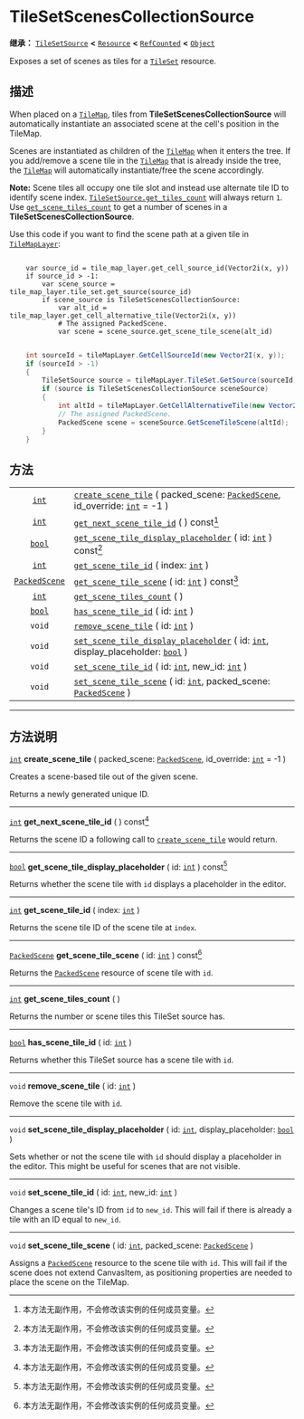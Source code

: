 <!-- ⚠ 请勿编辑本文件 ⚠ -->
<!-- 本文档使用脚本从 WeDot 引擎源码仓库生成。 -->
<!-- 生成脚本：https://github.com/WeDot-Engine/WeDot/tree/4.3/doc/tools/make_md.py； -->
<!-- 原文件：https://github.com/WeDot-Engine/WeDot/tree/4.3/doc/classes/TileSetScenesCollectionSource.xml。 -->

<div id="_class_tilesetscenescollectionsource"></div>

# TileSetScenesCollectionSource

**继承：** [`TileSetSource`](class_tilesetsource.md) **<** [`Resource`](class_resource.md) **<** [`RefCounted`](class_refcounted.md) **<** [`Object`](class_object.md)

Exposes a set of scenes as tiles for a [`TileSet`](class_tileset.md) resource.

## 描述

When placed on a [`TileMap`](class_tilemap.md), tiles from **TileSetScenesCollectionSource** will automatically instantiate an associated scene at the cell's position in the TileMap.

Scenes are instantiated as children of the [`TileMap`](class_tilemap.md) when it enters the tree. If you add/remove a scene tile in the [`TileMap`](class_tilemap.md) that is already inside the tree, the [`TileMap`](class_tilemap.md) will automatically instantiate/free the scene accordingly.

 **Note:** Scene tiles all occupy one tile slot and instead use alternate tile ID to identify scene index. [`TileSetSource.get_tiles_count`](#class_tilesetsource_method_get_tiles_count) will always return `1`. Use [`get_scene_tiles_count`](#class_tilesetscenescollectionsource_method_get_scene_tiles_count) to get a number of scenes in a **TileSetScenesCollectionSource**.

Use this code if you want to find the scene path at a given tile in [`TileMapLayer`](class_tilemaplayer.md):



```gdscript

    var source_id = tile_map_layer.get_cell_source_id(Vector2i(x, y))
    if source_id > -1:
        var scene_source = tile_map_layer.tile_set.get_source(source_id)
        if scene_source is TileSetScenesCollectionSource:
            var alt_id = tile_map_layer.get_cell_alternative_tile(Vector2i(x, y))
            # The assigned PackedScene.
            var scene = scene_source.get_scene_tile_scene(alt_id)
```

```csharp

    int sourceId = tileMapLayer.GetCellSourceId(new Vector2I(x, y));
    if (sourceId > -1)
    {
        TileSetSource source = tileMapLayer.TileSet.GetSource(sourceId);
        if (source is TileSetScenesCollectionSource sceneSource)
        {
            int altId = tileMapLayer.GetCellAlternativeTile(new Vector2I(x, y));
            // The assigned PackedScene.
            PackedScene scene = sceneSource.GetSceneTileScene(altId);
        }
    }
```







## 方法

|||
|:-:|:--|
| [`int`](class_int.md)                 | [`create_scene_tile`](class_tilesetscenescollectionsourcemd#class_tilesetscenescollectionsource_method_create_scene_tile) ( packed_scene: [`PackedScene`](class_packedscene.md), id_override: [`int`](class_int.md) = -1 )              |
| [`int`](class_int.md)                 | [`get_next_scene_tile_id`](class_tilesetscenescollectionsourcemd#class_tilesetscenescollectionsource_method_get_next_scene_tile_id) ( ) const[^const]                                                                                   |
| [`bool`](class_bool.md)               | [`get_scene_tile_display_placeholder`](class_tilesetscenescollectionsourcemd#class_tilesetscenescollectionsource_method_get_scene_tile_display_placeholder) ( id: [`int`](class_int.md) ) const[^const]                                 |
| [`int`](class_int.md)                 | [`get_scene_tile_id`](class_tilesetscenescollectionsourcemd#class_tilesetscenescollectionsource_method_get_scene_tile_id) ( index: [`int`](class_int.md) )                                                                              |
| [`PackedScene`](class_packedscene.md) | [`get_scene_tile_scene`](class_tilesetscenescollectionsourcemd#class_tilesetscenescollectionsource_method_get_scene_tile_scene) ( id: [`int`](class_int.md) ) const[^const]                                                             |
| [`int`](class_int.md)                 | [`get_scene_tiles_count`](class_tilesetscenescollectionsourcemd#class_tilesetscenescollectionsource_method_get_scene_tiles_count) ( )                                                                                                   |
| [`bool`](class_bool.md)               | [`has_scene_tile_id`](class_tilesetscenescollectionsourcemd#class_tilesetscenescollectionsource_method_has_scene_tile_id) ( id: [`int`](class_int.md) )                                                                                 |
| `void`                                | [`remove_scene_tile`](class_tilesetscenescollectionsourcemd#class_tilesetscenescollectionsource_method_remove_scene_tile) ( id: [`int`](class_int.md) )                                                                                 |
| `void`                                | [`set_scene_tile_display_placeholder`](class_tilesetscenescollectionsourcemd#class_tilesetscenescollectionsource_method_set_scene_tile_display_placeholder) ( id: [`int`](class_int.md), display_placeholder: [`bool`](class_bool.md) ) |
| `void`                                | [`set_scene_tile_id`](class_tilesetscenescollectionsourcemd#class_tilesetscenescollectionsource_method_set_scene_tile_id) ( id: [`int`](class_int.md), new_id: [`int`](class_int.md) )                                                  |
| `void`                                | [`set_scene_tile_scene`](class_tilesetscenescollectionsourcemd#class_tilesetscenescollectionsource_method_set_scene_tile_scene) ( id: [`int`](class_int.md), packed_scene: [`PackedScene`](class_packedscene.md) )                      |

<!-- rst-class:: classref-section-separator -->

---

## 方法说明

<div id="_class_tilesetscenescollectionsource_method_create_scene_tile"></div>

[`int`](class_int.md) **create_scene_tile** ( packed_scene: [`PackedScene`](class_packedscene.md), id_override: [`int`](class_int.md) = -1 )<div id="class_tilesetscenescollectionsource_method_create_scene_tile"></div>

Creates a scene-based tile out of the given scene.

Returns a newly generated unique ID.

<!-- rst-class:: classref-item-separator -->

---

<div id="_class_tilesetscenescollectionsource_method_get_next_scene_tile_id"></div>

[`int`](class_int.md) **get_next_scene_tile_id** ( ) const[^const]<div id="class_tilesetscenescollectionsource_method_get_next_scene_tile_id"></div>

Returns the scene ID a following call to [`create_scene_tile`](#class_tilesetscenescollectionsource_method_create_scene_tile) would return.

<!-- rst-class:: classref-item-separator -->

---

<div id="_class_tilesetscenescollectionsource_method_get_scene_tile_display_placeholder"></div>

[`bool`](class_bool.md) **get_scene_tile_display_placeholder** ( id: [`int`](class_int.md) ) const[^const]<div id="class_tilesetscenescollectionsource_method_get_scene_tile_display_placeholder"></div>

Returns whether the scene tile with `id` displays a placeholder in the editor.

<!-- rst-class:: classref-item-separator -->

---

<div id="_class_tilesetscenescollectionsource_method_get_scene_tile_id"></div>

[`int`](class_int.md) **get_scene_tile_id** ( index: [`int`](class_int.md) )<div id="class_tilesetscenescollectionsource_method_get_scene_tile_id"></div>

Returns the scene tile ID of the scene tile at `index`.

<!-- rst-class:: classref-item-separator -->

---

<div id="_class_tilesetscenescollectionsource_method_get_scene_tile_scene"></div>

[`PackedScene`](class_packedscene.md) **get_scene_tile_scene** ( id: [`int`](class_int.md) ) const[^const]<div id="class_tilesetscenescollectionsource_method_get_scene_tile_scene"></div>

Returns the [`PackedScene`](class_packedscene.md) resource of scene tile with `id`.

<!-- rst-class:: classref-item-separator -->

---

<div id="_class_tilesetscenescollectionsource_method_get_scene_tiles_count"></div>

[`int`](class_int.md) **get_scene_tiles_count** ( )<div id="class_tilesetscenescollectionsource_method_get_scene_tiles_count"></div>

Returns the number or scene tiles this TileSet source has.

<!-- rst-class:: classref-item-separator -->

---

<div id="_class_tilesetscenescollectionsource_method_has_scene_tile_id"></div>

[`bool`](class_bool.md) **has_scene_tile_id** ( id: [`int`](class_int.md) )<div id="class_tilesetscenescollectionsource_method_has_scene_tile_id"></div>

Returns whether this TileSet source has a scene tile with `id`.

<!-- rst-class:: classref-item-separator -->

---

<div id="_class_tilesetscenescollectionsource_method_remove_scene_tile"></div>

`void` **remove_scene_tile** ( id: [`int`](class_int.md) )<div id="class_tilesetscenescollectionsource_method_remove_scene_tile"></div>

Remove the scene tile with `id`.

<!-- rst-class:: classref-item-separator -->

---

<div id="_class_tilesetscenescollectionsource_method_set_scene_tile_display_placeholder"></div>

`void` **set_scene_tile_display_placeholder** ( id: [`int`](class_int.md), display_placeholder: [`bool`](class_bool.md) )<div id="class_tilesetscenescollectionsource_method_set_scene_tile_display_placeholder"></div>

Sets whether or not the scene tile with `id` should display a placeholder in the editor. This might be useful for scenes that are not visible.

<!-- rst-class:: classref-item-separator -->

---

<div id="_class_tilesetscenescollectionsource_method_set_scene_tile_id"></div>

`void` **set_scene_tile_id** ( id: [`int`](class_int.md), new_id: [`int`](class_int.md) )<div id="class_tilesetscenescollectionsource_method_set_scene_tile_id"></div>

Changes a scene tile's ID from `id` to `new_id`. This will fail if there is already a tile with an ID equal to `new_id`.

<!-- rst-class:: classref-item-separator -->

---

<div id="_class_tilesetscenescollectionsource_method_set_scene_tile_scene"></div>

`void` **set_scene_tile_scene** ( id: [`int`](class_int.md), packed_scene: [`PackedScene`](class_packedscene.md) )<div id="class_tilesetscenescollectionsource_method_set_scene_tile_scene"></div>

Assigns a [`PackedScene`](class_packedscene.md) resource to the scene tile with `id`. This will fail if the scene does not extend CanvasItem, as positioning properties are needed to place the scene on the TileMap.

[^virtual]: 本方法通常需要用户覆盖才能生效。
[^const]: 本方法无副作用，不会修改该实例的任何成员变量。
[^vararg]: 本方法除了能接受在此处描述的参数外，还能够继续接受任意数量的参数。
[^constructor]: 本方法用于构造某个类型。
[^static]: 调用本方法无需实例，可直接使用类名进行调用。
[^operator]: 本方法描述的是使用本类型作为左操作数的有效运算符。
[^bitfield]: 这个值是由下列位标志构成位掩码的整数。
[^void]: 无返回值。
